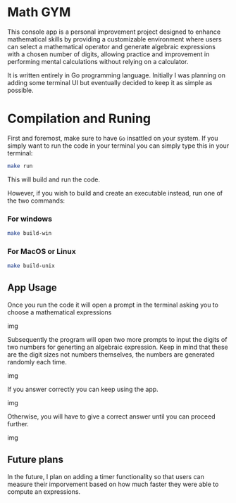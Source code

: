 # Math GYM

This console app is a personal improvement project designed to enhance mathematical skills by providing a customizable environment where users can select a mathematical operator and generate algebraic expressions with a chosen number of digits, allowing practice and improvement in performing mental calculations without relying on a calculator.

It is written entirely in Go programming language. Initially I was planning on adding some terminal UI but eventually decided to keep it as simple as possible.


# Compilation and Runing

First and foremost, make sure to have `Go` insattled on your system. If you simply want to run the code in your terminal you can simply type this in your terminal:

```bash
make run
```

This will build and run the code.

However, if you wish to build and create an executable instead, run one of the two commands:

### For windows
```bash
make build-win
```

### For MacOS or Linux
```bash
make build-unix
```

## App Usage

Once you run the code it will open a prompt in the terminal asking you to choose a mathematical expressions

img

Subsequently the program will open two more prompts to input the digits of two numbers for generting an algebraic expression. Keep in mind that these are the digit sizes not numbers themselves, the numbers are generated randomly each time. 

img

If you answer correctly you can keep using the app.

img

Otherwise, you will have to give a correct answer until you can proceed further.

img

## Future plans

In the future, I plan on adding a timer functionality so that users can measure their imporvement based on how much faster they were able to compute an expressions.


